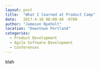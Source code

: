 ```yaml
---
layout: post
title:  "What I learned at Product Camp"
date:   2017-4-10 08:00:46 -0700
author: "Jameson Nyeholt"
location: "Downtown Portland"
categories:
  - Product Development
  - Agile Software Development
  - Conferences
---
```


blah
